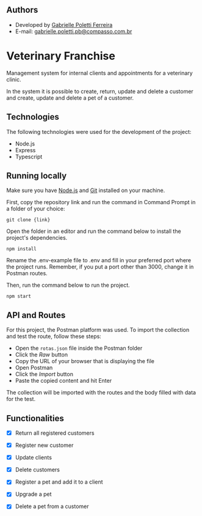 
## Authors

- Developed by [Gabrielle Poletti Ferreira](https://github.com/gabrielleeee)
- E-mail: gabrielle.poletti.pb@compasso.com.br

# Veterinary Franchise

Management system for internal clients and appointments for a veterinary clinic.

In the system it is possible to create, return, update and delete a customer and create, update and delete a pet of a customer.

## Technologies 

The following technologies were used for the development of the project:

- Node.js
- Express
- Typescript

## Running locally

Make sure you have [Node.js](https://nodejs.org/en/) and [Git](https://git-scm.com/) installed on your machine. 


First, copy the repository link and run the command in Command Prompt in a folder of your choice:

```
git clone {link}

```
Open the folder in an editor and run the command below to install the project's dependencies.

```
npm install
```

Rename the .env-example file to .env and fill in your preferred port where the project runs. 
Remember, if you put a port other than 3000, change it in Postman routes.

Then, run the command below to run the project.

```
npm start
```

## API and Routes

For this project, the Postman platform was used. To import the collection and test the route, follow these steps:

- Open the `rotas.json` file inside the Postman folder
- Click the *Raw* button
- Copy the URL of your browser that is displaying the file
- Open Postman
- Click the *Import* button
- Paste the copied content and hit Enter

The collection will be imported with the routes and the body filled with data for the test.

## Functionalities

- [x] Return all registered customers
- [x] Register new customer
- [x] Update clients
- [x] Delete customers
- [x] Register a pet and add it to a client
- [x] Upgrade a pet
- [x] Delete a pet from a customer


